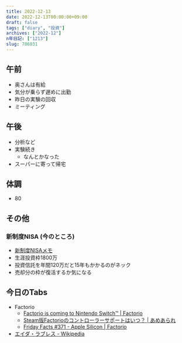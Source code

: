 ```yaml
---
title: 2022-12-13
date: 2022-12-13T00:00:00+09:00
draft: false
tags: ["diary", "投資"]
archives: ["2022-12"]
n年日記: ["1213"]
slug: 786931
---
```

## 午前
- 奥さんは有給
- 気分が乗らず遅めに出勤
- 昨日の実験の回収
- ミーティング
## 午後
- 分析など
- 実験続き
  - なんとかなった
- スーパーに寄って帰宅
## 体調
- 80
## その他
### 新制度NISA (今のところ)
- [新制度NISAメモ](https://scrapbox.io/sk85/%E6%96%B0%E5%88%B6%E5%BA%A6NISA%E3%83%A1%E3%83%A2)
- 生涯投資枠1800万
- 投資信託を年間120万だと15年もかかるのがネック
- 売却分の枠が復活するか気になる
## 今日のTabs
- Factorio
  - [Factorio is coming to Nintendo Switch™ | Factorio](https://factorio.com/blog/post/factorio-on-nintendo-switch)
  - [Steam版Factorioのコントローラーサポートはいつ？ | あめあられ](https://www.ame-arare.com/steam-factorio-controller/)
  - [Friday Facts #371 - Apple Silicon | Factorio](https://factorio.com/blog/post/fff-371)
- [エイダ・ラブレス - Wikipedia](https://ja.m.wikipedia.org/wiki/%E3%82%A8%E3%82%A4%E3%83%80%E3%83%BB%E3%83%A9%E3%83%96%E3%83%AC%E3%82%B9)
